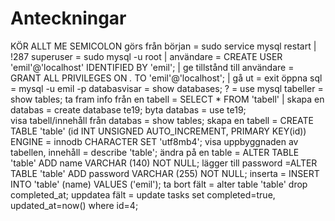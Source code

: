 # Anteckningar
KÖR ALLT ME SEMICOLON
görs från början = sudo service mysql restart | !287
superuser = sudo mysql -u root |
användare = CREATE USER 'emil'@'localhost' IDENTIFIED BY 'emil'; |
ge tillstånd till användare = GRANT ALL PRIVILEGES ON *.* TO 'emil'@'localhost'; |
gå ut = exit
öppna sql = mysql -u emil -p
databasvisar = show databases;
? = use mysql
tabeller = show tables;
ta fram info från en tabell = SELECT * FROM 'tabell' | 
skapa en databas = create database te19;
byta databas = use te19;    
visa tabell/innehåll från databas = show tables;
skapa en tabell = CREATE TABLE 'table' (id INT UNSIGNED AUTO_INCREMENT, PRIMARY KEY(id)) ENGINE = innodb CHARACTER SET 'utf8mb4';
visa uppbyggnaden av tabellen, innehåll = describe 'table';
ändra på en table = ALTER TABLE 'table' ADD name VARCHAR (140) NOT NULL;
lägger till password =ALTER TABLE 'table' ADD password VARCHAR (255) NOT NULL;
inserta = INSERT INTO 'table' (name) VALUES ('emil');
ta bort fält =  alter table 'table' drop completed_at;
uppdatea fält = update tasks set completed=true, updated_at=now() where id=4;